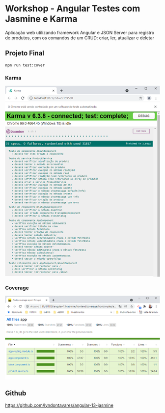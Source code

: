 # Workshop - Angular Testes com Jasmine e Karma

Aplicação web utilizando framework Angular e JSON Server para registro de produtos, com os comandos de um CRUD: criar, ler, atualizar e deletar

## Projeto Final

```bash
npm run test:cover
```

### Karma

![](assets/karma.PNG)

### Coverage

![](assets/coverage.PNG)


## Github

https://github.com/lyndontavares/angular-13-jasmine
